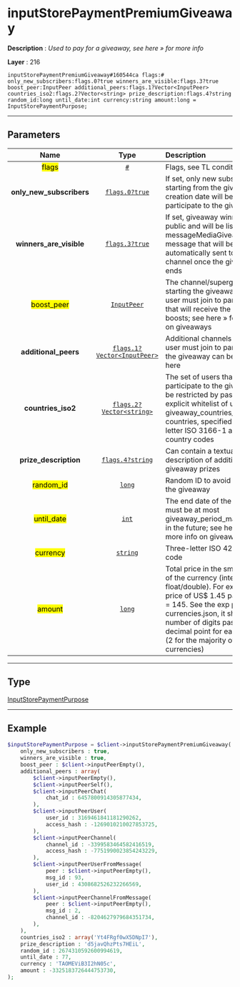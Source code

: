 # inputStorePaymentPremiumGiveaway

**Description** : *Used to pay for a giveaway, see here &raquo; for more info*

**Layer** : 216

```tl
inputStorePaymentPremiumGiveaway#160544ca flags:# only_new_subscribers:flags.0?true winners_are_visible:flags.3?true boost_peer:InputPeer additional_peers:flags.1?Vector<InputPeer> countries_iso2:flags.2?Vector<string> prize_description:flags.4?string random_id:long until_date:int currency:string amount:long = InputStorePaymentPurpose;
```

---

## Parameters

| Name | Type | Description |
| :---: | :---: | :--- |
| <mark>flags</mark> | [`#`](type/#) | Flags, see TL conditional fields |
| **only_new_subscribers** | [`flags.0?true`](type/true) | If set, only new subscribers starting from the giveaway creation date will be able to participate to the giveaway |
| **winners_are_visible** | [`flags.3?true`](type/true) | If set, giveaway winners are public and will be listed in a messageMediaGiveawayResults message that will be automatically sent to the channel once the giveaway ends |
| <mark>boost_peer</mark> | [`InputPeer`](type/InputPeer) | The channel/supergroup starting the giveaway, that the user must join to participate, that will receive the giveaway boosts; see here » for more info on giveaways |
| **additional_peers** | [`flags.1?Vector<InputPeer>`](type/InputPeer) | Additional channels that the user must join to participate to the giveaway can be specified here |
| **countries_iso2** | [`flags.2?Vector<string>`](type/string) | The set of users that can participate to the giveaway can be restricted by passing here an explicit whitelist of up to giveaway_countries_max countries, specified as two-letter ISO 3166-1 alpha-2 country codes |
| **prize_description** | [`flags.4?string`](type/string) | Can contain a textual description of additional giveaway prizes |
| <mark>random_id</mark> | [`long`](type/long) | Random ID to avoid resending the giveaway |
| <mark>until_date</mark> | [`int`](type/int) | The end date of the giveaway, must be at most giveaway_period_max seconds in the future; see here » for more info on giveaways |
| <mark>currency</mark> | [`string`](type/string) | Three-letter ISO 4217 currency code |
| <mark>amount</mark> | [`long`](type/long) | Total price in the smallest units of the currency (integer, not float/double). For example, for a price of US$ 1.45 pass amount = 145. See the exp parameter in currencies.json, it shows the number of digits past the decimal point for each currency (2 for the majority of currencies) |

---

## Type

[InputStorePaymentPurpose](type/InputStorePaymentPurpose)

---

## Example

```php
$inputStorePaymentPurpose = $client->inputStorePaymentPremiumGiveaway(
	only_new_subscribers : true,
	winners_are_visible : true,
	boost_peer : $client->inputPeerEmpty(),
	additional_peers : array(
		$client->inputPeerEmpty(),
		$client->inputPeerSelf(),
		$client->inputPeerChat(
			chat_id : 6457800914305877434,
		),
		$client->inputPeerUser(
			user_id : 3169461841181290262,
			access_hash : -1269010210027853725,
		),
		$client->inputPeerChannel(
			channel_id : -3399583464582416519,
			access_hash : -7751990023854243229,
		),
		$client->inputPeerUserFromMessage(
			peer : $client->inputPeerEmpty(),
			msg_id : 93,
			user_id : 4308682526232266569,
		),
		$client->inputPeerChannelFromMessage(
			peer : $client->inputPeerEmpty(),
			msg_id : 2,
			channel_id : -8204627979684351734,
		),
	),
	countries_iso2 : array('Yt4FRgf0wX5DNpI7'),
	prize_description : 'd5javQhzPts7HEiL',
	random_id : 2674310592600994619,
	until_date : 77,
	currency : 'TAOMEViB3I2hN05c',
	amount : -3325183726444753730,
);
```